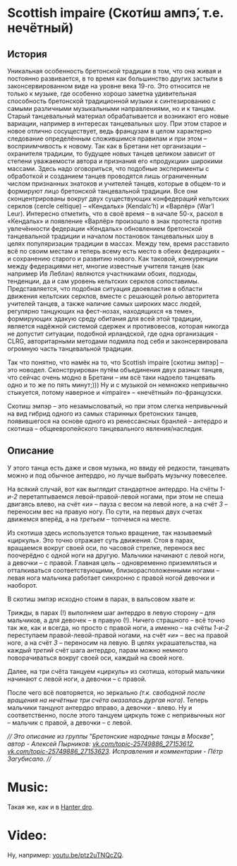 Scottish impaire (Скот́иш ампэ́, т.е. нечётный)
============

## История
Уникальная особенность бретонской традиции в том, что она живая и постоянно развивается, в то время как большинство других застыли в законсервированном виде на уровне века 19-го. Это относится не только к музыке, где особенно хорошо заметна удивительная способность бретонской традиционной музыки к синтезированию с самыми различными музыкальными направлениями, но и к танцам. Старый танцевальный материал обрабатывается и возникают его новые вариации, например в интересах танцевальных шоу. При этом старое и новое отлично сосуществует, ведь французам в целом характерно следование определённым сложившимся правилам и при этом – восприимчивость к новому. Так как в Бретани нет организации – охранителя традиции, то будущее новых танцев целиком зависит от степени уважаемости автора и признания его «продукции» широкими массами. Здесь надо оговориться, что подобные эксперименты с обработкой и созданием танцев проводятся лишь ограниченным числом признанных знатоков и учителей танцев, которые в общем-то и формируют лицо бретонской танцевальной традиции. Все они сконцентрированы вокруг двух существующих конфедераций кельтских серклов (cercle celtique) – «Кендальх» (Kendalc’h) и «Варлёр» (War’l Leur). Интересно отметить, что в своё время – в начале 50-х, раскол в «Кендальх» и появление «Варлёр» произошло в знак протеста против увлечённости федерации «Кендальх» обновлением бретонской танцевальной традиции и началом постановок танцевальных шоу в целях популяризации традиции в массах. Между тем, время расставило всё по своим местам и теперь всему есть место в обеих федерациях – и сохранению старого и развитию нового. Как таковой, конкуренции между федерациями нет, многие известные учителя танцев (как например Ив Леблан) являются участниками обоих, подходы, тенденции, да и сам уровень кельтских серклов сопоставимы. Представляется, что подобная ситуация двоевластия в области движения кельтских серклов, вместе с решающей ролью авторитета учителей танцев, а также наличие самых широких масс людей, регулярно танцующих на фест-нозах, находящихся «в теме», формирующих эдакую среду обитания для всей этой традиции, является надёжной системой сдержек и противовесов, которая никогда не допустит ситуации, подобной ирландской, где одна организация - CLRG, авторитарными методами подмяла под себя и законсервировала огромную часть танцевальной традиции. 

Так что понятно, что намёк на то, что Scottish impaire [скотиш эмпэр] – это новодел. Сконструирован путём объединения двух разных танцев, что сейчас очень модно в Бретани – им всё таки надоело танцевать одно и то же по пять минут;))) Ну и с музыкой он немножко непривычно стыкуется, потому наверное и «impaire» – «нечётный» по-французски. 

Скотиш эмпэр – это незамысловатый, но при этом слегка непривычный на вид гибрид одного из самых старинных бретонских танцев, появившегося на основе одного из ренессансных бранлей – антердро и скотиша – общеевропейского танцевального явления/наследия.

## Описание
У этого танца есть даже и своя музыка, но ввиду её редкости, танцевать можно и под обычное антердро, но лучше выбрать музычку повеселее. 

На всякий случай, вот как выглядит стандартное антердро. На счёты _1-и-2_ перетаптываемся левой-правой-левой ногами, при этом не спеша двигаясь влево, на счёт _«и»_ – пауза с весом на левой ноге, а на счёт _3_ – переносим вес на правую ногу. По сути, на первых двух счетах движемся вперёд, а на _третьем_ – топчемся на месте. 

Из скотиша здесь используется только вращение, так называемый «циркуль». Это точно отражает суть движения. Стоя в парах, вращаемся вокруг своей оси, по часовой стрелке, перенося вес поочерёдно с одной ноги на другую. Мальчики начинают с левой ноги, а девочки – с правой. Главная цель – одновременно приземляться и отталкиваться соответствующими, близкорасположенными ногами – левая нога мальчика работает синхронно с правой ногой девочки и наоборот.

В скотиш эмпэр исходно стоим в парах, в вальсовом хвате и:

Трижды, в парах (!) выполняем шаг антердро в левую сторону – для мальчиков, а для девочек – в правую (!). Ничего страшного – всё точно так же, как и всегда, но просто с правой ноги, а именно – на счёты _1-и-2_ переступаем правой-левой-правой ногами, на счёт _«и»_ – вес на правой ноге, а на счёт _3_ – переносим на левую. В целях украшательства, на каждый _третий_ счёт шага антердро, парам можно немного поворачиваться вокруг своей оси, каждый на своей ноге.

Далее, на три счёта танцуем «циркуль» из скотиша, который мальчики начинают с левой ноги, а девочки – с правой.

После чего всё повторяется, но зеркально _(т.к. свободной после вращения на нечётные три счёта оказалась дургая нога)_. Теперь мальчики танцуют антердро вправо, а девочки - влево. Ну и соответственно, после этого танцуем циркуль тоже с непривычных ног – мальчик с правой, а девочки – с левой.

_// Это описание из группы "Бретонские народные танцы в Москве", автор - Алексей Пырников: [vk.com/topic-25749886_27153612](https://vk.com/topic-25749886_27153612), [vk.com/topic-25749886_27153623](https://vk.com/topic-25749886_27153623). Исправления и комментарии - Пётр Загубисало. //_

Music:
======
Такая же, как и в [Hanter dro](https://github.com/kiwi0fruit/breton/blob/master/hanter-dro.md).

Video:
=====
Ну, например: [youtu.be/ptz2uTNQcZQ](https://www.youtube.com/watch?v=ptz2uTNQcZQ).
